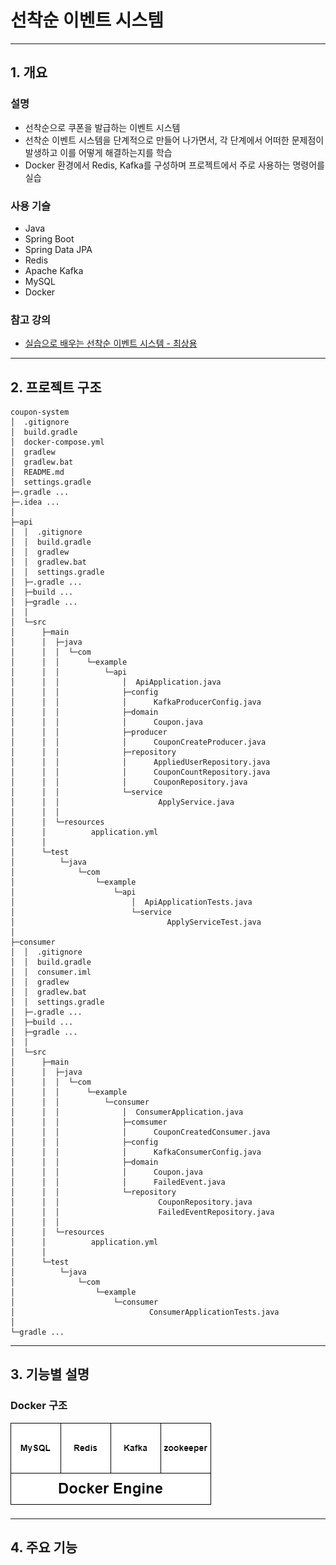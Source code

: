 # 선착순 이벤트 시스템

---

## 1. 개요

### 설명

- 선착순으로 쿠폰을 발급하는 이벤트 시스템
- 선착순 이벤트 시스템을 단계적으로 만들어 나가면서, 각 단계에서 어떠한 문제점이 발생하고 이를 어떻게 해결하는지를 학습
- Docker 환경에서 Redis, Kafka를 구성하며 프로젝트에서 주로 사용하는 명령어를 실습

### 사용 기슬

- Java
- Spring Boot
- Spring Data JPA
- Redis
- Apache Kafka
- MySQL
- Docker

### 참고 강의

- [실습으로 배우는 선착순 이벤트 시스템 - 최상용](https://www.inflearn.com/course/%EC%84%A0%EC%B0%A9%EC%88%9C-%EC%9D%B4%EB%B2%A4%ED%8A%B8-%EC%8B%9C%EC%8A%A4%ED%85%9C-%EC%8B%A4%EC%8A%B5#)

---

## 2. 프로젝트 구조

```shell
coupon-system
│  .gitignore
│  build.gradle
│  docker-compose.yml
│  gradlew
│  gradlew.bat
│  README.md
│  settings.gradle
├─.gradle ...
├─.idea ...
│
├─api
│  │  .gitignore
│  │  build.gradle
│  │  gradlew
│  │  gradlew.bat
│  │  settings.gradle
│  ├─.gradle ...
│  ├─build ...
│  ├─gradle ...
│  │
│  └─src
│      ├─main
│      │  ├─java
│      │  │  └─com
│      │  │      └─example
│      │  │          └─api
│      │  │              │  ApiApplication.java
│      │  │              ├─config
│      │  │              │      KafkaProducerConfig.java
│      │  │              ├─domain
│      │  │              │      Coupon.java
│      │  │              ├─producer
│      │  │              │      CouponCreateProducer.java
│      │  │              ├─repository
│      │  │              │      AppliedUserRepository.java
│      │  │              │      CouponCountRepository.java
│      │  │              │      CouponRepository.java
│      │  │              └─service
│      │  │                      ApplyService.java
│      │  │
│      │  └─resources
│      │          application.yml
│      │
│      └─test
│          └─java
│              └─com
│                  └─example
│                      └─api
│                          │  ApiApplicationTests.java
│                          └─service
│                                  ApplyServiceTest.java
│
├─consumer
│  │  .gitignore
│  │  build.gradle
│  │  consumer.iml
│  │  gradlew
│  │  gradlew.bat
│  │  settings.gradle
│  ├─.gradle ...
│  ├─build ...
│  ├─gradle ...
│  │
│  └─src
│      ├─main
│      │  ├─java
│      │  │  └─com
│      │  │      └─example
│      │  │          └─consumer
│      │  │              │  ConsumerApplication.java
│      │  │              ├─comsumer
│      │  │              │      CouponCreatedConsumer.java
│      │  │              ├─config
│      │  │              │      KafkaConsumerConfig.java
│      │  │              ├─domain
│      │  │              │      Coupon.java
│      │  │              │      FailedEvent.java
│      │  │              └─repository
│      │  │                      CouponRepository.java
│      │  │                      FailedEventRepository.java
│      │  │
│      │  └─resources
│      │          application.yml
│      │
│      └─test
│          └─java
│              └─com
│                  └─example
│                      └─consumer
│                              ConsumerApplicationTests.java
│
└─gradle ...
```

---

## 3. 기능별 설명

### Docker 구조

![docker.png](docker.png)

---

## 4. 주요 기능

